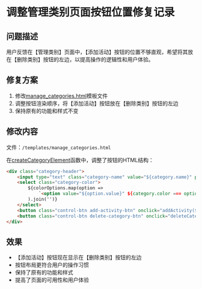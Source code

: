 # 调整管理类别页面按钮位置修复记录

## 问题描述
用户反馈在【管理类别】页面中，【添加活动】按钮的位置不够直观，希望将其放在【删除类别】按钮的左边，以提高操作的逻辑性和用户体验。

## 修复方案
1. 修改[manage_categories.html](file:///Users/amy/Documents/codes/time_recoder/templates/manage_categories.html)模板文件
2. 调整按钮渲染顺序，将【添加活动】按钮放在【删除类别】按钮的左边
3. 保持原有的功能和样式不变

## 修改内容
文件：`/templates/manage_categories.html`

在[createCategoryElement](file:///Users/amy/Documents/codes/time_recoder/static/js/modules/ui.js#L159-L216)函数中，调整了按钮的HTML结构：

```html
<div class="category-header">
    <input type="text" class="category-name" value="${category.name}" placeholder="类别名称">
    <select class="category-color">
        ${colorOptions.map(option => 
            `<option value="${option.value}" ${category.color === option.value ? 'selected' : ''}>${option.name}</option>`
        ).join('')}
    </select>
    <button class="control-btn add-activity-btn" onclick="addActivity(${index})">添加活动</button>
    <button class="control-btn delete-category-btn" onclick="deleteCategory(${index})">删除类别</button>
</div>
```

## 效果
- 【添加活动】按钮现在显示在【删除类别】按钮的左边
- 按钮布局更符合用户的操作习惯
- 保持了原有的功能和样式
- 提高了页面的可用性和用户体验